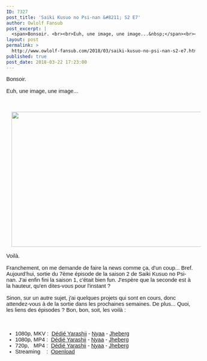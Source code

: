 ```yaml
---
ID: 7327
post_title: 'Saiki Kusuo no Psi-nan &#8211; S2 E7'
author: Owlolf Fansub
post_excerpt: |
  <span>Bonsoir. <br><br>Euh, une image, une image...&nbsp;</span><br><span><br></span><br><div><a href="https://2.bp.blogspot.com/-2UO4fGZTv2s/WrPJ21ZJnqI/AAAAAAAABy0/0uKAlJ5wc8gQv0VuYC7KpnF4H5idqONQACLcBGAs/s1600/Screenshot_20180319-193535.png"><img border="0" height="360" src="https://2.bp.blogspot.com/-2UO4fGZTv2s/WrPJ21ZJnqI/AAAAAAAABy0/0uKAlJ5wc8gQv0VuYC7KpnF4H5idqONQACLcBGAs/s640/Screenshot_20180319-193535.png" width="640"></a></div><span><br></span><span>Voil&agrave;.<br><br>Franchement, on me demande de faire la news comme &ccedil;a, d'un coup... Bref. <br>Aujourd&rsquo;hui, sortie du 7&egrave;me &eacute;pisode de la saison 2 de Saiki Kusuo no Psi-nan. J'ai enfin fini la saison 1, c'&eacute;tait bien fun. J'esp&egrave;re que la seconde est &agrave; la hauteur, qu'en dites-vous pour l'instant ?<br><br>Sinon, sur un autre sujet, j'ai quelques projets qui sont en cours, donc attendez-vous &agrave; de la sortie dans les prochaines semaines. De plus... Quoi, les liens des &eacute;pisodes ? Bon, bon, soit, les voil&agrave; :</span><br><a name="more"></a><span><br></span><span><span></span></span><br><ul><span><span><li><span>1080p, MKV : &nbsp;<a href="https://ddl.yarashii.fr/Animes/Saiki%20Kusuo/Saison%202/FHD10/%5BYarashii%20-%20Owlolf%5D%20Saiki%20Kusuo%20no%20Psi%20Nan%20S2%2007%20-%20FHD%2010%20bits.mkv">D&eacute;di&eacute; Yarashii</a> - <a href="https://nyaa.si/view/1018264">Nyaa</a> - <a href="http://jheberg.net/captcha/yarashii-owlolf-saiki-kusuo-no-psi-nan-s2-07-fhd-3/">Jheberg</a></span></li><li><span>1080p, MP4 :</span>&nbsp;&nbsp;<a href="https://ddl.yarashii.fr/Animes/Saiki%20Kusuo/Saison%202/FHD8/%5BYarashii%20-%20Owlolf%5D%20Saiki%20Kusuo%20no%20Psi%20Nan%20S2%2007%20-%20FHD%208%20bits.mp4">D&eacute;di&eacute; Yarashii</a> - <a href="https://nyaa.si/view/1018263">Nyaa</a> - <a href="http://jheberg.net/captcha/yarashii-owlolf-saiki-kusuo-no-psi-nan-s2-07-fhd-2/">Jheberg</a></li><li><span>720p, &nbsp; MP4 :</span>&nbsp;&nbsp;<a href="https://ddl.yarashii.fr/Animes/Saiki%20Kusuo/Saison%202/HD8/%5BYarashii%20-%20Owlolf%5D%20Saiki%20Kusuo%20no%20Psi%20Nan%20S2%2007%20-%20HD%208%20bits.mp4">D&eacute;di&eacute; Yarashii</a> - <a href="https://nyaa.si/view/1018262">Nyaa</a> - <a href="http://jheberg.net/captcha/yarashii-owlolf-saiki-kusuo-no-psi-nan-s2-07-hd-2/">Jheberg</a></li><li><span>Streaming &nbsp; &nbsp;: &nbsp;<a href="https://oload.site/embed/FBA6GGCUfno/%5BYarashii_-_Owlolf%5D_Saiki_Kusuo_no_%CE%A8-nan_S2_-_07_VOSTFR_%281920x1080_x264_AAC_8_bits%29.mp4">Openload</a></span><span><span><span> </span></span></span></li></span></span></ul><span></span>
layout: post
permalink: >
  http://www.owlolf-fansub.com/2018/03/saiki-kusuo-no-psi-nan-s2-e7.html
published: true
post_date: 2018-03-22 17:23:00
---
```

<span style="font-family: &quot;arial&quot; , &quot;helvetica&quot; , sans-serif; font-size: 11pt;">Bonsoir. <br /><br />Euh, une image, une image...&nbsp;</span><br /><span style="font-family: &quot;arial&quot; , &quot;helvetica&quot; , sans-serif; font-size: 11pt;"><br /></span><br /><div class="separator" style="clear: both; text-align: center;"><a href="https://2.bp.blogspot.com/-2UO4fGZTv2s/WrPJ21ZJnqI/AAAAAAAABy0/0uKAlJ5wc8gQv0VuYC7KpnF4H5idqONQACLcBGAs/s1600/Screenshot_20180319-193535.png" imageanchor="1" style="margin-left: 1em; margin-right: 1em;"><img border="0" data-original-height="900" data-original-width="1600" height="360" src="https://united-subs.dearclouds.com/wp-content/uploads/2018/05/449bec0044cffeb12d207505b382acc6.jpg" width="640" /></a></div><span style="font-family: &quot;arial&quot; , &quot;helvetica&quot; , sans-serif; font-size: 11pt;"><br /></span><span style="font-family: &quot;arial&quot; , &quot;helvetica&quot; , sans-serif; font-size: 11pt;">Voilà.<br /><br />Franchement, on me demande de faire la news comme ça, d'un coup... Bref. <br />Aujourd’hui, sortie du 7ème épisode de la saison 2 de Saiki Kusuo no Psi-nan. J'ai enfin fini la saison 1, c'était bien fun. J'espère que la seconde est à la hauteur, qu'en dites-vous pour l'instant ?<br /><br />Sinon, sur un autre sujet, j'ai quelques projets qui sont en cours, donc attendez-vous à de la sortie dans les prochaines semaines. De plus... Quoi, les liens des épisodes ? Bon, bon, soit, les voilà :</span><br /><a name='more'></a><span style="font-family: &quot;arial&quot; , &quot;helvetica&quot; , sans-serif; font-size: 11pt;"><br /></span><span style="font-family: &quot;arial&quot; , &quot;helvetica&quot; , sans-serif; font-size: 11pt;"><span style="font-family: &quot;arial&quot; , &quot;helvetica&quot; , sans-serif; font-size: 11pt;"></span></span><br /><ul><span style="font-family: &quot;arial&quot; , &quot;helvetica&quot; , sans-serif; font-size: 11pt;"><span style="font-family: &quot;arial&quot; , &quot;helvetica&quot; , sans-serif; font-size: 11pt;"><li><span style="font-size: 14.6667px;">1080p, MKV : &nbsp;<a href="https://ddl.yarashii.fr/Animes/Saiki%20Kusuo/Saison%202/FHD10/%5BYarashii%20-%20Owlolf%5D%20Saiki%20Kusuo%20no%20Psi%20Nan%20S2%2007%20-%20FHD%2010%20bits.mkv">Dédié Yarashii</a> - <a href="https://nyaa.si/view/1018264">Nyaa</a> - <a href="http://jheberg.net/captcha/yarashii-owlolf-saiki-kusuo-no-psi-nan-s2-07-fhd-3/">Jheberg</a></span></li><li><span style="font-size: 14.6667px;">1080p, MP4 :</span>&nbsp;&nbsp;<a href="https://ddl.yarashii.fr/Animes/Saiki%20Kusuo/Saison%202/FHD8/%5BYarashii%20-%20Owlolf%5D%20Saiki%20Kusuo%20no%20Psi%20Nan%20S2%2007%20-%20FHD%208%20bits.mp4">Dédié Yarashii</a> - <a href="https://nyaa.si/view/1018263">Nyaa</a> - <a href="http://jheberg.net/captcha/yarashii-owlolf-saiki-kusuo-no-psi-nan-s2-07-fhd-2/">Jheberg</a></li><li><span style="font-size: 14.6667px;">720p, &nbsp; MP4 :</span>&nbsp;&nbsp;<a href="https://ddl.yarashii.fr/Animes/Saiki%20Kusuo/Saison%202/HD8/%5BYarashii%20-%20Owlolf%5D%20Saiki%20Kusuo%20no%20Psi%20Nan%20S2%2007%20-%20HD%208%20bits.mp4">Dédié Yarashii</a> - <a href="https://nyaa.si/view/1018262">Nyaa</a> - <a href="http://jheberg.net/captcha/yarashii-owlolf-saiki-kusuo-no-psi-nan-s2-07-hd-2/">Jheberg</a></li><li><span style="font-size: 14.6667px;">Streaming &nbsp; &nbsp;: &nbsp;<a href="https://oload.site/embed/FBA6GGCUfno/%5BYarashii_-_Owlolf%5D_Saiki_Kusuo_no_%CE%A8-nan_S2_-_07_VOSTFR_%281920x1080_x264_AAC_8_bits%29.mp4">Openload</a></span><span style="font-family: &quot;arial&quot; , &quot;helvetica&quot; , sans-serif; font-size: 11pt;"><span style="font-family: &quot;arial&quot; , &quot;helvetica&quot; , sans-serif; font-size: 11pt;"><span style="font-size: 14.6667px;"> </span></span></span></li></span></span></ul><span style="font-family: &quot;arial&quot; , &quot;helvetica&quot; , sans-serif; font-size: 11pt;"></span>